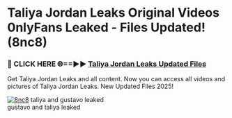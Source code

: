 # Taliya Jordan Leaks Original Videos 0nlyFans Leaked - Files Updated! (8nc8)

<h3>🔴 CLICK HERE 🌐==►► <a href="https://tinyurl.com/2jnfzry5" rel="nofollow">Taliya Jordan Leaks Updated Files</a></h3>

Get Taliya Jordan Leaks and all content. Now you can access all videos and pictures of Taliya Jordan Leaks. New Updated Files 2025!

[![8nc8](https://i.imgur.com/GyGTBgg.gif)](https://tinyurl.com/2jnfzry5)
taliya and gustavo leaked<br>
gustavo and taliya leaked